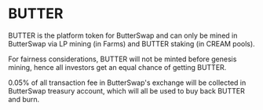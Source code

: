 # BUTTER

BUTTER is the platform token for ButterSwap and can only be mined in ButterSwap via LP mining \(in Farms\) and BUTTER staking \(in CREAM pools\). 

For fairness considerations, BUTTER will not be minted before genesis mining, hence all investors get an equal chance of getting BUTTER.

0.05% of all transaction fee  in ButterSwap's exchange will be collected in ButterSwap treasury account, which will all be used to buy back BUTTER and burn.

